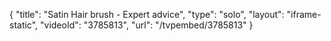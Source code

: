 {
    "title": "Satin Hair brush - Expert advice",
    "type": "solo",
    "layout": "iframe-static",
    "videoId": "3785813",
    "url": "\/tvpembed\/3785813"
}